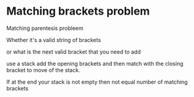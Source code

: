 # Matching brackets problem

Matching parentesis probleem

Whether it's a valid string of brackets

or what is the next valid bracket that you need to add  

use a stack add the opening brackets and then match with the closing bracket to move of the stack. 

If at the end your stack is not empty then not equal number of matching brackets